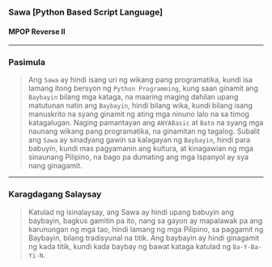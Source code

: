 ### Sawa [Python Based Script Language]
#### MPOP Reverse II

---
### Pasimula
> Ang `Sawa` ay hindi isang uri ng wikang pang programatika, kundi isa lamang itong bersyon ng `Python Programming`, kung saan ginamit ang `Baybayin` bilang mga kataga, na maaring maging dahilan upang matutunan natin ang `Baybayin`, hindi bilang wika, kundi bilang isang manuskrito na syang ginamit ng ating mga ninuno lalo na sa timog katagalugan. Naging pamantayan ang `ANYABasic` at `Bato` na syang mga naunang wikang pang programatika, na ginamitan ng tagalog. Subalit ang `Sawa` ay sinadyang gawin sa kalagayan ng `Baybayin`, hindi para babuyin, kundi mas pagyamanin ang kultura, at kinagawian ng mga sinaunang Pilipino, na bago pa dumating ang mga Ispanyol ay sya nang ginagamit.

---
### Karagdagang Salaysay
> Katulad ng isinalaysay, ang Sawa ay hindi upang babuyin ang baybayin, bagkus gamitin pa ito, nang sa gayon ay mapalawak pa ang karunungan ng mga tao, hindi lamang ng mga Pilipino, sa paggamit ng Baybayin, bilang tradisyunal na titik. Ang baybayin ay hindi ginagamit ng kada titik, kundi kada baybay ng bawat kataga katulad ng `Ba-Y-Ba-Yi-N`.